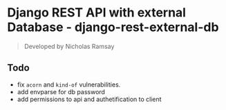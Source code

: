 # Django REST API with external Database - django-rest-external-db
> Developed by Nicholas Ramsay

## Todo
- fix `acorn` and `kind-of` vulnerabilities.
- add envparse for db password
- add permissions to api and authetification to client